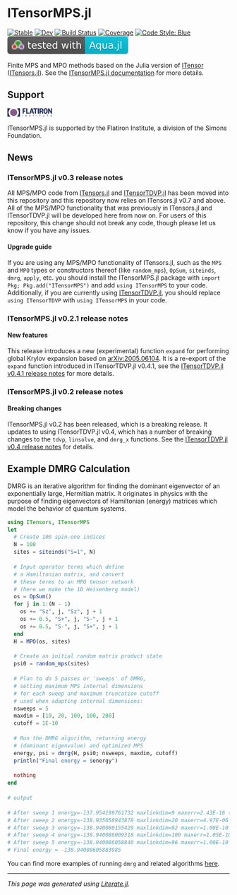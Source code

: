 # ITensorMPS.jl

[![Stable](https://img.shields.io/badge/docs-stable-blue.svg)](https://docs.itensor.org/ITensorMPS/stable/)
[![Dev](https://img.shields.io/badge/docs-dev-blue.svg)](https://docs.itensor.org/ITensorMPS/dev/)
[![Build Status](https://github.com/ITensor/ITensorMPS.jl/actions/workflows/Tests.yml/badge.svg?branch=main)](https://github.com/ITensor/ITensorMPS.jl/actions/workflows/Tests.yml?query=branch%3Amain)
[![Coverage](https://codecov.io/gh/ITensor/ITensorMPS.jl/branch/main/graph/badge.svg)](https://codecov.io/gh/ITensor/ITensorMPS.jl)
[![Code Style: Blue](https://img.shields.io/badge/code%20style-blue-4495d1.svg)](https://github.com/invenia/BlueStyle)
[![Aqua](https://raw.githubusercontent.com/JuliaTesting/Aqua.jl/master/badge.svg)](https://github.com/JuliaTesting/Aqua.jl)

Finite MPS and MPO methods based on the Julia version of [ITensor](https://www.itensor.org) ([ITensors.jl](https://github.com/ITensor/ITensors.jl)). See the [ITensorMPS.jl documentation](https://docs.itensor.org/ITensorMPS) for more details.

## Support

<img src="docs/src/assets/CCQ.png" width="20%" alt="Flatiron Center for Computational Quantum Physics logo.">

ITensorMPS.jl is supported by the Flatiron Institute, a division of the Simons Foundation.

## News

### ITensorMPS.jl v0.3 release notes

All MPS/MPO code from [ITensors.jl](https://github.com/ITensor/ITensors.jl) and [ITensorTDVP.jl](https://github.com/ITensor/ITensorTDVP.jl) has been moved into this repository and this repository now relies on ITensors.jl v0.7 and above. All of the MPS/MPO functionality that was previously in ITensors.jl and ITensorTDVP.jl will be developed here from now on. For users of this repository, this change should not break any code, though please let us know if you have any issues.

#### Upgrade guide

If you are using any MPS/MPO functionality of ITensors.jl, such as the `MPS` and `MPO` types or constructors thereof (like `random_mps`), `OpSum`, `siteinds`, `dmrg`, `apply`, etc. you should install the ITensorMPS.jl package with `import Pkg; Pkg.add("ITensorMPS")` and add `using ITensorMPS` to your code. Additionally, if you are currently using [ITensorTDVP.jl](https://github.com/ITensor/ITensorTDVP.jl), you should replace `using ITensorTDVP` with `using ITensorMPS` in your code.

### ITensorMPS.jl v0.2.1 release notes

#### New features

This release introduces a new (experimental) function `expand` for performing global Krylov expansion based on [arXiv:2005.06104](https://arxiv.org/abs/2005.06104). It is a re-export of the `expand` function introduced in ITensorTDVP.jl v0.4.1, see the [ITensorTDVP.jl v0.4.1 release notes](https://github.com/ITensor/ITensorTDVP.jl/tree/main?tab=readme-ov-file#itensortdvpjl-v041-release-notes) for more details.

### ITensorMPS.jl v0.2 release notes

#### Breaking changes

ITensorMPS.jl v0.2 has been released, which is a breaking release. It updates to using ITensorTDVP.jl v0.4, which has a number of breaking changes to the `tdvp`, `linsolve`, and `dmrg_x` functions. See the [ITensorTDVP.jl v0.4 release notes](https://github.com/ITensor/ITensorTDVP.jl/blob/main/README.md#itensortdvpjl-v04-release-notes) for details.

## Example DMRG Calculation

DMRG is an iterative algorithm for finding the dominant
eigenvector of an exponentially large, Hermitian matrix.
It originates in physics with the purpose of finding
eigenvectors of Hamiltonian (energy) matrices which model
the behavior of quantum systems.

````julia
using ITensors, ITensorMPS
let
  # Create 100 spin-one indices
  N = 100
  sites = siteinds("S=1", N)

  # Input operator terms which define
  # a Hamiltonian matrix, and convert
  # these terms to an MPO tensor network
  # (here we make the 1D Heisenberg model)
  os = OpSum()
  for j in 1:(N - 1)
    os += "Sz", j, "Sz", j + 1
    os += 0.5, "S+", j, "S-", j + 1
    os += 0.5, "S-", j, "S+", j + 1
  end
  H = MPO(os, sites)

  # Create an initial random matrix product state
  psi0 = random_mps(sites)

  # Plan to do 5 passes or 'sweeps' of DMRG,
  # setting maximum MPS internal dimensions
  # for each sweep and maximum truncation cutoff
  # used when adapting internal dimensions:
  nsweeps = 5
  maxdim = [10, 20, 100, 100, 200]
  cutoff = 1E-10

  # Run the DMRG algorithm, returning energy
  # (dominant eigenvalue) and optimized MPS
  energy, psi = dmrg(H, psi0; nsweeps, maxdim, cutoff)
  println("Final energy = $energy")

  nothing
end

# output

# After sweep 1 energy=-137.954199761732 maxlinkdim=9 maxerr=2.43E-16 time=9.356
# After sweep 2 energy=-138.935058943878 maxlinkdim=20 maxerr=4.97E-06 time=0.671
# After sweep 3 energy=-138.940080155429 maxlinkdim=92 maxerr=1.00E-10 time=4.522
# After sweep 4 energy=-138.940086009318 maxlinkdim=100 maxerr=1.05E-10 time=11.644
# After sweep 5 energy=-138.940086058840 maxlinkdim=96 maxerr=1.00E-10 time=12.771
# Final energy = -138.94008605883985
````

You can find more examples of running `dmrg` and related algorithms [here](https://github.com/ITensor/ITensorMPS.jl/tree/main/examples).

---

*This page was generated using [Literate.jl](https://github.com/fredrikekre/Literate.jl).*

